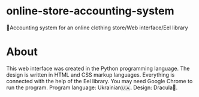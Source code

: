 # online-store-accounting-system
🍇Accounting system for an online clothing store/Web interface/Eel library


# About

This web interface was created in the Python programming language. The design is written in HTML and CSS markup languages. Everything is connected with the help of the Eel library.
You may need Google Chrome to run the program.
Program language: Ukrainian🇺🇦.
Design: Dracula🧛.
